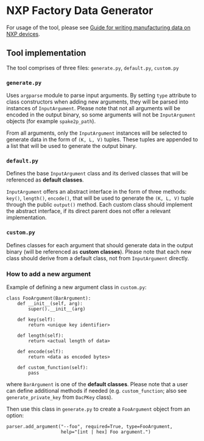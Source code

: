 # NXP Factory Data Generator

For usage of the tool, please see
[Guide for writing manufacturing data on NXP devices](../../../../docs/platforms/nxp/nxp_manufacturing_flow.md).

## Tool implementation

The tool comprises of three files: `generate.py`, `default.py`, `custom.py`

### `generate.py`

Uses `argparse` module to parse input arguments. By setting `type` attribute to
class constructors when adding new arguments, they will be parsed into instances
of `InputArgument`. Please note that not all arguments will be encoded in the
output binary, so some arguments will not be `InputArgument` objects (for
example `spake2p_path`).

From all arguments, only the `InputArgument` instances will be selected to
generate data in the form of `(K, L, V)` tuples. These tuples are appended to a
list that will be used to generate the output binary.

### `default.py`

Defines the base `InputArgument` class and its derived classes that will be
referenced as **default classes**.

`InputArgument` offers an abstract interface in the form of three methods:
`key()`, `length()`, `encode()`, that will be used to generate the `(K, L, V)`
tuple through the public `output()` method. Each custom class should implement
the abstract interface, if its direct parent does not offer a relevant
implementation.

### `custom.py`

Defines classes for each argument that should generate data in the output binary
(will be referenced as **custom classes**). Please note that each new class
should derive from a default class, not from `InputArgument` directly.

### How to add a new argument

Example of defining a new argument class in `custom.py`:

```
class FooArgument(BarArgument):
    def __init__(self, arg):
        super().__init__(arg)

    def key(self):
        return <unique key identifier>

    def length(self):
        return <actual length of data>

    def encode(self):
        return <data as encoded bytes>

    def custom_function(self):
        pass
```

where `BarArgument` is one of the **default classes**. Please note that a user
can define additional methods if needed (e.g. `custom_function`; also see
`generate_private_key` from `DacPKey` class).

Then use this class in `generate.py` to create a `FooArgument` object from an
option:

```
parser.add_argument("--foo", required=True, type=FooArgument,
                    help="[int | hex] Foo argument.")
```

